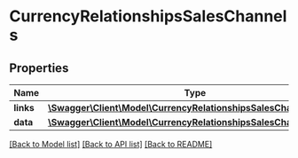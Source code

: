 # CurrencyRelationshipsSalesChannels

## Properties
Name | Type | Description | Notes
------------ | ------------- | ------------- | -------------
**links** | [**\Swagger\Client\Model\CurrencyRelationshipsSalesChannelsLinks**](CurrencyRelationshipsSalesChannelsLinks.md) |  | [optional] 
**data** | [**\Swagger\Client\Model\CurrencyRelationshipsSalesChannelsData[]**](CurrencyRelationshipsSalesChannelsData.md) |  | [optional] 

[[Back to Model list]](../../README.md#documentation-for-models) [[Back to API list]](../../README.md#documentation-for-api-endpoints) [[Back to README]](../../README.md)


